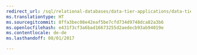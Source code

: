 ```yaml
--- 
redirect_url: /sql/relational-databases/data-tier-applications/data-tier-applications
ms.translationtype: HT
ms.sourcegitcommit: 8ffa3bec08e42eaf5be7cfd734d9748dca82a3b6
ms.openlocfilehash: e431f3cf3a6bad16673255d2aedecb93ab94019e
ms.contentlocale: de-de
ms.lasthandoff: 08/01/2017

--- 
```


